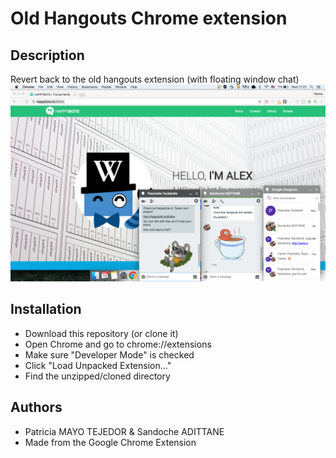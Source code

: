 # Old Hangouts Chrome extension

## Description
Revert back to the old hangouts extension (with floating window chat)
![Alt text](screenshots/chrome.png "Old chrome extension")

## Installation
* Download this repository (or clone it)
* Open Chrome and go to chrome://extensions
* Make sure "Developer Mode" is checked
* Click "Load Unpacked Extension..."
* Find the unzipped/cloned directory

## Authors
* Patricia MAYO TEJEDOR & Sandoche ADITTANE
* Made from the Google Chrome Extension
